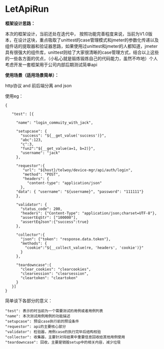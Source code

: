 # LetApiRun

**框架设计思路：**

本次的框架设计，当前还处在迭代中， 按照功能完善程度来说，当前为V1.0版本，在设计这块，重点吸取了unittest的case管理模式和jmeter的参数化传递以及组件话的提取器和验证器思路，如果使用过unittest和jmeter的人都知道，jmeter具有很强大的组件库，unittest则给了大家很清晰的case管理方式，结合以上这些的一些各方面的优点，（小私心就是锻炼锻炼自己的代码能力，虽然不咋地）个人考虑开发一套框架用于公司内部后期测试简单api

**使用场景（适用场景简单）：**

http协议 and 前后端分离 and json

使用eg：
```
{
   
   "test": [{
     
     "name": "login_commuity_with_jack",

     "setupcase": {
       "success": "${__get_value('success')}",
       "abc":123,
       "c":3,
       "fun2":"${__get_value(a=1, b=2)}",
       "username": "jack"
     },

     "requestor":{
        "url": "${host}/telwoy/device-mgr/api/auth/login",
        "method": "POST",
        "headers": {
          "content-type": "application/json"
       },
     "data": { "username": "${username}", "password": "111111"}
     },

     "validator": {
       "status_code": 200,
       "headers": {"Content-Type": "application/json;charset=UTF-8"},
       "assertEqStr": ["100000"],
       "assertEqJson":{"success":true}
     },

     "collector":{
       "json": {"token": "response.data.token"},
       "methods": {
         "cookie":"${__collect_value(re, 'headers', 'cookie')}"
       }
     },

     "teardowncase":{
       "clear_cookies": "clearcookies",
       "clearsession": "clearsession",
       "cleartoken": "cleartoken"
     }
   }]
}
```

简单谈下各部分的意义：
```
"test": 表示的时当前为一个需要测试的用例或者用例列表
"name": 本次测试用例用例的功能描述
"setupcase": 预设case执行前的预设条件
"requestor": api的主要核心部分
"validator": 检验器，用例case的执行完毕后结构校验
"collector": 收集器，主要针对将结果中重要信息回收给其他用例使用
"teardowncase": 回收，主要是销毁setup中的相关内容，减少垃圾
```
